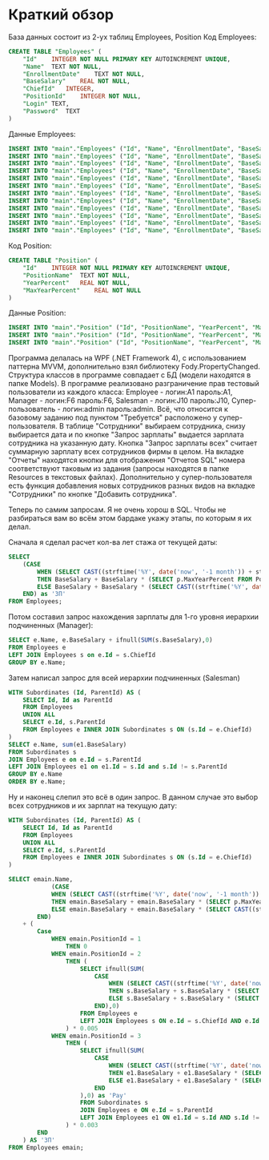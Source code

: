 # Краткий обзор
База данных состоит из 2-ух таблиц Employees, Position
Код Employees:
```sql
CREATE TABLE "Employees" (
	"Id"	INTEGER NOT NULL PRIMARY KEY AUTOINCREMENT UNIQUE,
	"Name"	TEXT NOT NULL,
	"EnrollmentDate"	TEXT NOT NULL,
	"BaseSalary"	REAL NOT NULL,
	"ChiefId"	INTEGER,
	"PositionId"	INTEGER NOT NULL,
	"Login"	TEXT,
	"Password"	TEXT
)
```
Данные Employees:
```sql
INSERT INTO "main"."Employees" ("Id", "Name", "EnrollmentDate", "BaseSalary", "ChiefId", "PositionId", "Login") VALUES ('1', 'A', '2019-05-18', '10000.0', '6', '1', 'A1');
INSERT INTO "main"."Employees" ("Id", "Name", "EnrollmentDate", "BaseSalary", "ChiefId", "PositionId", "Login") VALUES ('2', 'B', '2019-07-26', '10000.0', '5', '1', 'B2');
INSERT INTO "main"."Employees" ("Id", "Name", "EnrollmentDate", "BaseSalary", "ChiefId", "PositionId", "Login") VALUES ('3', 'C', '1990-09-19', '15000.0', '7', '1', 'C3');
INSERT INTO "main"."Employees" ("Id", "Name", "EnrollmentDate", "BaseSalary", "ChiefId", "PositionId", "Login") VALUES ('4', 'D', '2017-01-20', '12000.0', '9', '1', 'D4');
INSERT INTO "main"."Employees" ("Id", "Name", "EnrollmentDate", "BaseSalary", "ChiefId", "PositionId", "Login") VALUES ('5', 'E', '2017-01-20', '12000.0', '6', '2', 'D5');
INSERT INTO "main"."Employees" ("Id", "Name", "EnrollmentDate", "BaseSalary", "ChiefId", "PositionId", "Login") VALUES ('6', 'F', '2017-01-20', '18000.0', '7', '2', 'F6');
INSERT INTO "main"."Employees" ("Id", "Name", "EnrollmentDate", "BaseSalary", "ChiefId", "PositionId", "Login") VALUES ('7', 'G', '2015-05-15', '11500.0', '8', '2', 'G7');
INSERT INTO "main"."Employees" ("Id", "Name", "EnrollmentDate", "BaseSalary", "ChiefId", "PositionId", "Login") VALUES ('8', 'H', '2009-03-01', '12300.0', '10', '2', 'H8');
INSERT INTO "main"."Employees" ("Id", "Name", "EnrollmentDate", "BaseSalary", "ChiefId", "PositionId", "Login") VALUES ('9', 'I', '2001-02-12', '14000.0', '', '3', 'I9');
INSERT INTO "main"."Employees" ("Id", "Name", "EnrollmentDate", "BaseSalary", "ChiefId", "PositionId", "Login") VALUES ('10', 'J', '2013-05-20', '25000.0', '', '3', 'J10');
INSERT INTO "main"."Employees" ("Id", "Name", "EnrollmentDate", "BaseSalary", "ChiefId", "PositionId", "Login") VALUES ('11', 'K', '2019-07-26', '5000.0', '12', '3', 'K11');
INSERT INTO "main"."Employees" ("Id", "Name", "EnrollmentDate", "BaseSalary", "ChiefId", "PositionId", "Login") VALUES ('12', 'L', '2016-01-20', '2000.0', '', '3', 'L12');
```
Код Position:
```sql
CREATE TABLE "Position" (
	"Id"	INTEGER NOT NULL PRIMARY KEY AUTOINCREMENT UNIQUE,
	"PositionName"	TEXT NOT NULL,
	"YearPercent"	REAL NOT NULL,
	"MaxYearPercent"	REAL NOT NULL
)
```
Данные Position:
```sql
INSERT INTO "main"."Position" ("Id", "PositionName", "YearPercent", "MaxYearPercent") VALUES ('1', 'Employee', '0.03', '0.3');
INSERT INTO "main"."Position" ("Id", "PositionName", "YearPercent", "MaxYearPercent") VALUES ('2', 'Manager', '0.05', '0.4');
INSERT INTO "main"."Position" ("Id", "PositionName", "YearPercent", "MaxYearPercent") VALUES ('3', 'Salesman', '0.01', '0.35');
```
Программа делалась на WPF (.NET Framework 4), с использованием паттерна MVVM, дополнительно взял библиотеку Fody.PropertyChanged. Структура классов в программе совпадает с БД (модели находятся в папке Models). В программе реализовано разграничение прав тестовый пользователи из каждого класса: Employee - логин:A1 пароль:A1, Manager - логин:F6 пароль:F6, Salesman - логин:J10 пароль:J10, Супер-пользователь - логин:admin пароль:admin. Всё, что относится к базовому заданию под пунктом "Требуется" расположено у супер-пользователя. В таблице "Сотрудники" выбираем сотрудника, снизу выбирается дата и по кнопке "Запрос зарплаты" выдается зарплата сотрудника на указанную дату. Кнопка "Запрос зарплаты всех" считает суммарную зарплату всех сотрудников фирмы в целом. На вкладке "Отчеты" находятся кнопки для отображения "Отчетов SQL" номера соответствуют таковым из задания (запросы находятся в папке Resources в текстовых файлах). Дополнительно у супер-пользователя есть функция добавления новых сотрудников разных видов на вкладке "Сотрудники" по кнопке "Добавить сотрудника".

Теперь по самим запросам. Я не очень хорош в SQL. Чтобы не разбираться вам во всём этом бардаке укажу этапы, по которым я их делал.

Сначала я сделал расчет кол-ва лет стажа от текущей даты:
```sql
SELECT
    (CASE 
        WHEN (SELECT CAST((strftime('%Y', date('now', '-1 month')) + strftime('%j', date('now', '-1 month')) / 365.2422) - (strftime('%Y', EnrollmentDate) + strftime('%j', EnrollmentDate) / 365.2422) AS INT)) * (SELECT p.YearPercent FROM Position p WHERE p.Id = PositionId) >= (SELECT p.MaxYearPercent FROM Position p WHERE p.Id = PositionId)
        THEN BaseSalary + BaseSalary * (SELECT p.MaxYearPercent FROM Position p WHERE p.Id = PositionId)
        ELSE BaseSalary + BaseSalary * (SELECT CAST((strftime('%Y', date('now', '-1 month')) + strftime('%j', date('now', '-1 month')) / 365.2422) - (strftime('%Y', EnrollmentDate) + strftime('%j', EnrollmentDate) / 365.2422) AS INT)) * (SELECT p.YearPercent FROM Position p WHERE p.Id = PositionId)
    END) as 'ЗП'
FROM Employees;
```
Потом составил запрос нахождения зарплаты для 1-го уровня иерархии подчиненных (Manager):
```sql
SELECT e.Name, e.BaseSalary + ifnull(SUM(s.BaseSalary),0)
FROM Employees e
LEFT JOIN Employees s on e.Id = s.ChiefId
GROUP BY e.Name;
```
Затем написал запрос для всей иерархии подчиненных (Salesman)
```sql
WITH Subordinates (Id, ParentId) AS (
	SELECT Id, Id as ParentId
	FROM Employees
	UNION ALL
	SELECT e.Id, s.ParentId
	FROM Employees e INNER JOIN Subordinates s ON (s.Id = e.ChiefId)
)
SELECT e.Name, sum(e1.BaseSalary)
FROM Subordinates s
JOIN Employees e on e.Id = s.ParentId
LEFT JOIN Employees e1 on e1.Id = s.Id and s.Id != s.ParentId
GROUP BY e.Name
ORDER BY e.Name;
```
Ну и наконец слепил это всё в один запрос. В данном случае это выбор всех сотрудников и их зарплат на текущую дату:
```sql
WITH Subordinates (Id, ParentId) AS (
	SELECT Id, Id as ParentId
	FROM Employees
	UNION ALL
	SELECT e.Id, s.ParentId
	FROM Employees e INNER JOIN Subordinates s ON (s.Id = e.ChiefId)
)

SELECT emain.Name,
            (CASE 
		    WHEN (SELECT CAST((strftime('%Y', date('now', '-1 month')) + strftime('%j', date('now', '-1 month')) / 365.2422) - (strftime('%Y', emain.EnrollmentDate) + strftime('%j', emain.EnrollmentDate) / 365.2422) AS INT)) * (SELECT p.YearPercent FROM Position p WHERE p.Id = emain.PositionId) >= (SELECT p.MaxYearPercent FROM Position p WHERE p.Id = emain.PositionId)
            THEN emain.BaseSalary + emain.BaseSalary * (SELECT p.MaxYearPercent FROM Position p WHERE p.Id = emain.PositionId)
		    ELSE emain.BaseSalary + emain.BaseSalary * (SELECT CAST((strftime('%Y', date('now', '-1 month')) + strftime('%j', date('now', '-1 month')) / 365.2422) - (strftime('%Y', emain.EnrollmentDate) + strftime('%j', emain.EnrollmentDate) / 365.2422) AS INT)) * (SELECT p.YearPercent FROM Position p WHERE p.Id = emain.PositionId)
	    END)
    + (
        Case
            WHEN emain.PositionId = 1 
                THEN 0
            WHEN emain.PositionId = 2 
                THEN (
                    SELECT ifnull(SUM(
                        CASE
                            WHEN (SELECT CAST((strftime('%Y', date('now')) + strftime('%j', date('now')) / 365.2422) - (strftime('%Y', s.EnrollmentDate) + strftime('%j', s.EnrollmentDate) / 365.2422) AS INT)) * (SELECT p.YearPercent FROM Position p WHERE p.Id = s.PositionId) >= (SELECT p.MaxYearPercent FROM Position p WHERE p.Id = s.PositionId)
                            THEN s.BaseSalary + s.BaseSalary * (SELECT p.MaxYearPercent FROM Position p WHERE p.Id = s.PositionId)
                            ELSE s.BaseSalary + s.BaseSalary * (SELECT CAST((strftime('%Y', date('now')) + strftime('%j', date('now')) / 365.2422) - (strftime('%Y', s.EnrollmentDate) + strftime('%j', s.EnrollmentDate) / 365.2422) AS INT)) * (SELECT p.YearPercent FROM Position p WHERE p.Id = s.PositionId)
                        END),0)
                    FROM Employees e
                    LEFT JOIN Employees s ON e.Id = s.ChiefId AND e.Id = emain.Id
                ) * 0.005
            WHEN emain.PositionId = 3
                THEN (
                    SELECT ifnull(SUM(
                        CASE
                            WHEN (SELECT CAST((strftime('%Y', date('now')) + strftime('%j', date('now')) / 365.2422) - (strftime('%Y', e1.EnrollmentDate) + strftime('%j', e1.EnrollmentDate) / 365.2422) AS INT)) * (SELECT p.YearPercent FROM Position p WHERE p.Id = e1.PositionId) >= (SELECT p.MaxYearPercent FROM Position p WHERE p.Id = e1.PositionId)
                            THEN e1.BaseSalary + e1.BaseSalary * (SELECT p.MaxYearPercent FROM Position p WHERE p.Id = e1.PositionId)
                            ELSE e1.BaseSalary + e1.BaseSalary * (SELECT CAST((strftime('%Y', date('now')) + strftime('%j', date('now')) / 365.2422) - (strftime('%Y', e1.EnrollmentDate) + strftime('%j', e1.EnrollmentDate) / 365.2422) AS INT)) * (SELECT p.YearPercent FROM Position p WHERE p.Id = e1.PositionId)
                        END
                    ),0) as 'Pay'
                    FROM Subordinates s
                    JOIN Employees e ON e.Id = s.ParentId
                    LEFT JOIN Employees e1 ON e1.Id = s.Id AND s.Id != s.ParentId AND e.Id = emain.Id
                ) * 0.003
        END
    ) AS 'ЗП'
FROM Employees emain;
```
